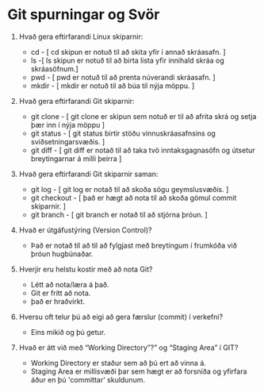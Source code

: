 # Git spurningar og Svör

1. Hvað gera eftirfarandi Linux skiparnir:
   * cd - [ cd skipun er notuð til að skita yfir í annað skráasafn. ]
   * ls -[ ls skipun er notuð til að birta lista yfir innihald skráa og skráasöfnum.]
   * pwd - [ pwd er notuð til að prenta núverandi skráasafn. ]
   * mkdir - [ mkdir er notuð til að búa til nýja möppu. ]

2. Hvað gera eftirfarandi Git skiparnir:
   * git clone - [ git clone er skipun sem notuð er til að afrita skrá og setja þær inn í nýja möppu ]
   * git status - [ git status birtir stöðu vinnuskráasafnsins og sviðsetningarsvæðis. ]
   * git diff - [ git diff er notað til að taka tvö inntaksgagnasöfn og útsetur breytingarnar á milli þeirra ]

3. Hvað gera eftirfarandi Git skiparnir saman:
   * git log - [ git log er notað til að skoða sögu geymslusvæðis. ]
   * git checkout - [ það er hægt að nota til að skoða gömul commit skiparnir. ]
   * git branch - [ git branch er notað til að stjórna þróun. ]

4. Hvað er útgáfustýring (Version Control)?
    * Það er notað til að til að fylgjast með breytingum í frumkóða við þróun hugbúnaðar.

5. Hverjir eru helstu kostir með að nota Git?
    * Létt að nota/læra á það.
    * Git er frítt að nota.
    * það er hraðvirkt.

6. Hversu oft telur þú að eigi að gera færslur (commit) í verkefni?
    * Eins mikið og þú getur.

7. Hvað er átt við með “Working Directory”?” og “Staging Area” í GIT?
    * Working Directory er staður sem að þú ert að vinna á.
    * Staging Area er millisvæði þar sem hægt er að forsníða og yfirfara áður en þú 'committar' skuldunum.

